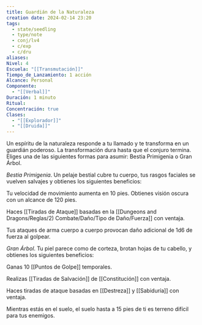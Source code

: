 ```yaml
---
title: Guardián de la Naturaleza
creation date: 2024-02-14 23:20
tags:
  - state/seedling
  - type/note
  - conj/lv4
  - c/exp
  - c/dru
aliases: 
Nivel: 4
Escuela: "[[Transmutación]]"
Tiempo_de_Lanzamiento: 1 acción
Alcance: Personal
Componente:
  - "[[Verbal]]"
Duración: 1 minuto
Ritual: 
Concentración: true
Clases:
  - "[[Explorador]]"
  - "[[Druida]]"
---
```

Un espíritu de la naturaleza responde a tu llamado y te transforma en un guardián poderoso. La transformación dura hasta que el conjuro termina. Eliges una de las siguientes formas para asumir: Bestia Primigenia o Gran Árbol.

*Bestia Primigenia*. Un pelaje bestial cubre tu cuerpo, tus rasgos faciales se vuelven salvajes y obtienes los siguientes beneficios:

Tu velocidad de movimiento aumenta en 10 pies. Obtienes visión oscura con un alcance de 120 pies.

Haces [[Tiradas de Ataque]] basadas en la [[Dungeons and Dragons/Reglas/2) Combate/Daño/Tipo de Daño/Fuerza]] con ventaja.

Tus ataques de arma cuerpo a cuerpo provocan daño adicional de 1d6 de fuerza al golpear.

*Gran Árbol*. Tu piel parece como de corteza, brotan hojas de tu cabello, y obtienes los siguientes beneficios:

Ganas 10 [[Puntos de Golpe]] temporales.

Realizas [[Tiradas de Salvación]] de [[Constitución]] con ventaja.

Haces tiradas de ataque basadas en [[Destreza]] y [[Sabiduría]] con ventaja.

Mientras estás en el suelo, el suelo hasta a 15 pies de ti es terreno difícil para tus enemigos.
